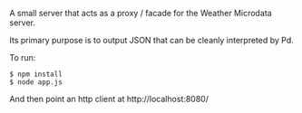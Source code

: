 A small server that acts as a proxy / facade for the Weather Microdata server.

Its primary purpose is to output JSON that can be cleanly interpreted by Pd.

To run:

```
$ npm install
$ node app.js
```

And then point an http client at http://localhost:8080/
